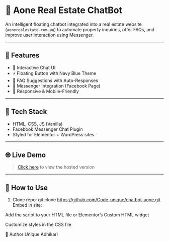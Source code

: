 
# 💬 Aone Real Estate ChatBot

An intelligent floating chatbot integrated into a real estate website (`aonerealestate.com.au`) to automate property inquiries, offer FAQs, and improve user interaction using Messenger.

---

## 🚀 Features

- 💬 Interactive Chat UI
- ⚡ Floating Button with Navy Blue Theme
- 🤖 FAQ Suggestions with Auto-Responses
- 🧠 Messenger Integration (Facebook Page)
- 📱 Responsive & Mobile-Friendly

---

## 🧱 Tech Stack

- HTML, CSS, JS (Vanilla)
- Facebook Messenger Chat Plugin
- Styled for Elementor + WordPress sites

---

## 🌐 Live Demo

> [Click here](https://code-unique.github.io/chatbot-aone/) to view the hosted version

---

## 🧰 How to Use

1. Clone repo:
git clone https://github.com/Code-unique/chatbot-aone.git
Embed in site:

Add the script to your HTML file or Elementor’s Custom HTML widget

Customize styles in the CSS file


👤 Author
Unique Adhikari
